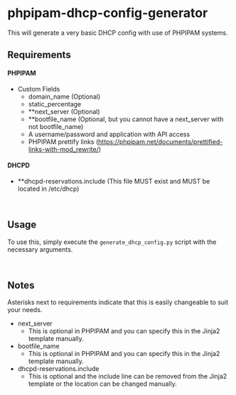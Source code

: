 # phpipam-dhcp-config-generator
This will generate a very basic DHCP config with use of PHPIPAM systems.

## Requirements
#### PHPIPAM
 - Custom Fields
   - domain_name (Optional)
   - static_percentage
   - **next_server (Optional)
   - **bootfile_name (Optional, but you cannot have a next_server with not bootfile_name)
   - A username/password and application with API access
   - PHPIPAM prettify links (https://phpipam.net/documents/prettified-links-with-mod_rewrite/)
#### DHCPD
 - **dhcpd-reservations.include (This file MUST exist and MUST be located in /etc/dhcp)

&nbsp; 

## Usage
To use this, simply execute the `generate_dhcp_config.py` script with the necessary arguments.

&nbsp;

## Notes
Asterisks next to requirements indicate that this is easily changeable to suit your needs.
 - next_server
   - This is optional in PHPIPAM and you can specify this in the Jinja2 template manually.
 - bootfile_name
   - This is optional in PHPIPAM and you can specify this in the Jinja2 template manually.
 - dhcpd-reservations.include
   - This is optional and the include line can be removed from the Jinja2 template or the location can be changed manually.
